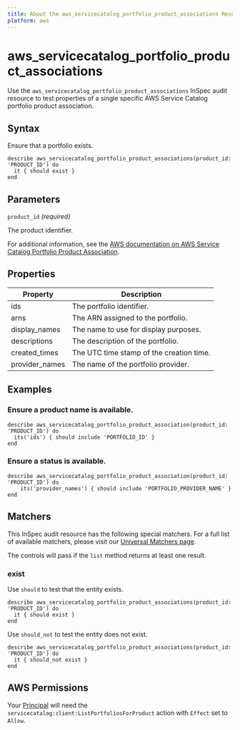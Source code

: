```yaml
---
title: About the aws_servicecatalog_portfolio_product_associations Resource
platform: aws
---
```


# aws\_servicecatalog\_portfolio\_product\_associations

Use the `aws_servicecatalog_portfolio_product_associations` InSpec audit resource to test properties of a single specific AWS Service Catalog portfolio product association.

## Syntax

Ensure that a portfolio exists.

    describe aws_servicecatalog_portfolio_product_associations(product_id: 'PRODUCT_ID') do
      it { should exist }
    end

## Parameters

`product_id` _(required)_

The product identifier.

For additional information, see the [AWS documentation on AWS Service Catalog Portfolio Product Association](https://docs.aws.amazon.com/AWSCloudFormation/latest/UserGuide/aws-resource-servicecatalog-portfolioproductassociation.html).

## Properties

| Property | Description|
| --- | --- |
| ids | The portfolio identifier. |
| arns | The ARN assigned to the portfolio. |
| display_names | The name to use for display purposes. |
| descriptions | The description of the portfolio. |
| created_times | The UTC time stamp of the creation time. |
| provider_names | The name of the portfolio provider. |

## Examples

### Ensure a product name is available.

    describe aws_servicecatalog_portfolio_product_association(product_id: 'PRODUCT_ID') do
      its('ids') { should include 'PORTFOLIO_ID' }
    end

### Ensure a status is available.

    describe aws_servicecatalog_portfolio_product_association(product_id: 'PRODUCT_ID') do
        its('provider_names') { should include 'PORTFOLIO_PROVIDER_NAME' }
    end

## Matchers

This InSpec audit resource has the following special matchers. For a full list of available matchers, please visit our [Universal Matchers page](https://www.inspec.io/docs/reference/matchers/).

The controls will pass if the `list` method returns at least one result.

### exist

Use `should` to test that the entity exists.

    describe aws_servicecatalog_portfolio_product_associations(product_id: 'PRODUCT_ID') do
      it { should exist }
    end

Use `should_not` to test the entity does not exist.

    describe aws_servicecatalog_portfolio_product_associations(product_id: 'PRODUCT_ID') do
      it { should_not exist }
    end

## AWS Permissions

Your [Principal](https://docs.aws.amazon.com/IAM/latest/UserGuide/intro-structure.html#intro-structure-principal) will need the `servicecatalog:client:ListPortfoliosForProduct` action with `Effect` set to `Allow`.
